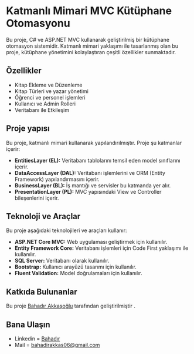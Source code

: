 # Katmanlı Mimari MVC Kütüphane Otomasyonu

Bu proje, C# ve ASP.NET MVC kullanarak geliştirilmiş bir kütüphane otomasyon sistemidir. Katmanlı mimari yaklaşımı ile tasarlanmış olan bu proje, kütüphane yönetimini kolaylaştıran çeşitli özellikler sunmaktadır.

## Özellikler
- Kitap Ekleme ve Düzenleme
- Kitap Türleri ve yazar yönetimi
- Öğrenci ve personel işlemleri
- Kullanıcı ve Admin Rolleri
- Veritabanı ile Etkileşim

## Proje yapısı
Bu proje, katmanlı mimari kullanarak yapılandırılmıştır. Proje şu katmanlar içerir:

- **EntitiesLayer (EL):** Veritabanı tablolarını temsil eden model sınıflarını içerir.
- **DataAccessLayer (DAL):** Veritabanı işlemlerini ve ORM (Entity Framework) yapılandırmasını içerir.
- **BusinessLayer (BL):** İş mantığı ve servisler bu katmanda yer alır.
- **PresentationLayer (PL):** MVC yapısındaki View ve Controller bileşenlerini içerir.

## Teknoloji ve Araçlar

Bu proje aşağıdaki teknolojileri ve araçları kullanır:

- **ASP.NET Core MVC:** Web uygulaması geliştirmek için kullanılır.
- **Entity Framework Core:** Veritabanı işlemleri için Code First yaklaşımı ile kullanılır.
- **SQL Server:** Veritabanı olarak kullanılır.
- **Bootstrap:** Kullanıcı arayüzü tasarımı için kullanılır.
- **Fluent Validation:** Model doğrulamaları için kullanılır.

## Katkıda Bulunanlar
Bu proje [Bahadır Akkaşoğlu](https://github.com/18bahadir06) tarafından geliştirilmiştir .

## Bana Ulaşın

- Linkedin = [Bahadır](https://www.linkedin.com/in/bahad%C4%B1r-akka%C5%9Fo%C4%9Flu-b9b1b1233)
- Mail     = bahadirakkas06@gmail.com 

